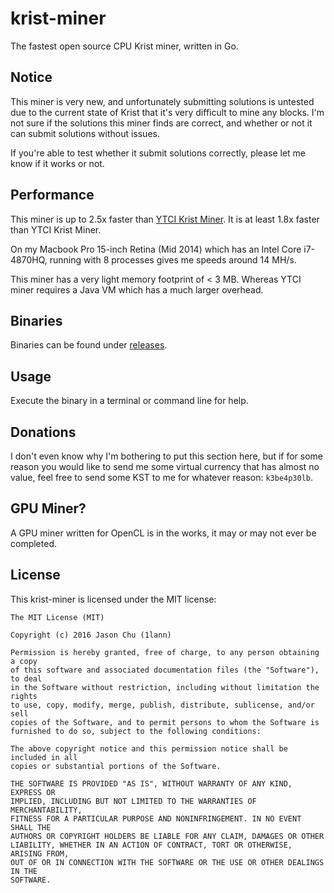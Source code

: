 # krist-miner
The fastest open source CPU Krist miner, written in Go.

## Notice
This miner is very new, and unfortunately submitting solutions is untested due to the current state of Krist that
it's very difficult to mine any blocks. I'm not sure if the solutions this miner
finds are correct, and whether or not it can submit solutions without issues.

If you're able to test whether it submit solutions correctly, please let me know if it works or not.

## Performance
This miner is up to 2.5x faster than [YTCI Krist Miner](https://github.com/Yevano/ytci-krist-miner/).
It is at least 1.8x faster than YTCI Krist Miner.

On my Macbook Pro 15-inch Retina (Mid 2014) which has an Intel Core i7-4870HQ, running with 8 processes gives me speeds around 14 MH/s.

This miner has a very light memory footprint of < 3 MB. Whereas YTCI miner requires a Java VM which has a much larger overhead.

## Binaries
Binaries can be found under [releases](https://github.com/1lann/krist-miner/releases).

## Usage
Execute the binary in a terminal or command line for help.

## Donations
I don't even know why I'm bothering to put this section here, but if for some reason you would like to send me some virtual currency that has almost no value, feel free to send some KST to me for whatever reason: `k3be4p30lb`.

## GPU Miner?
A GPU miner written for OpenCL is in the works, it may or may not ever be completed.

## License
This krist-miner is licensed under the MIT license:

```
The MIT License (MIT)

Copyright (c) 2016 Jason Chu (1lann)

Permission is hereby granted, free of charge, to any person obtaining a copy
of this software and associated documentation files (the "Software"), to deal
in the Software without restriction, including without limitation the rights
to use, copy, modify, merge, publish, distribute, sublicense, and/or sell
copies of the Software, and to permit persons to whom the Software is
furnished to do so, subject to the following conditions:

The above copyright notice and this permission notice shall be included in all
copies or substantial portions of the Software.

THE SOFTWARE IS PROVIDED "AS IS", WITHOUT WARRANTY OF ANY KIND, EXPRESS OR
IMPLIED, INCLUDING BUT NOT LIMITED TO THE WARRANTIES OF MERCHANTABILITY,
FITNESS FOR A PARTICULAR PURPOSE AND NONINFRINGEMENT. IN NO EVENT SHALL THE
AUTHORS OR COPYRIGHT HOLDERS BE LIABLE FOR ANY CLAIM, DAMAGES OR OTHER
LIABILITY, WHETHER IN AN ACTION OF CONTRACT, TORT OR OTHERWISE, ARISING FROM,
OUT OF OR IN CONNECTION WITH THE SOFTWARE OR THE USE OR OTHER DEALINGS IN THE
SOFTWARE.
```
